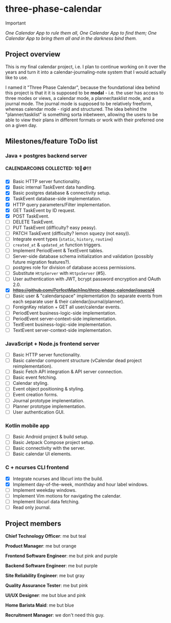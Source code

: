 # three-phase-calendar

> [!IMPORTANT]
> *One Calendar App to rule them all, One Calendar App to find them; One Calendar App to bring them all and in the darkness bind them.*

## Project overview

This is my final calendar project, i.e. I plan to continue working on it over the years and turn it into a calendar-journaling-note system that I would actually like to use.

I named it "Three Phase Calendar", because the foundational idea behind this project is that it it is supposed to be **modal** - i.e. the user has access to three modes or views, a calendar mode, a planner/tasklist mode, and a journal mode. The journal mode is supposed to be relatively freeform, whereas calendar mode - rigid and structured. The idea behind the "planner/tasklist" is something sorta inbetween, allowing the users to be able to view their plans in different formats or work with their preferred one on a given day.

## Milestones/feature ToDo list

### Java + postgres backend server 

#### CALENDARCOINS COLLECTED: 10📅🪙!!!

- [x] Basic HTTP server functionality.
- [x] Basic internal TaskEvent data handling.
- [x] Basic postgres database & connectivity setup.
- [x] TaskEvent database-side implementation.
- [x] HTTP query parameters/Filter implementation.
- [x] GET TaskEvent by ID request.
- [x] POST TaskEvent.
- [ ] DELETE TaskEvent.
- [ ] PUT TaskEvent (difficulty? easy peasy).
- [ ] PATCH TaskEvent (difficulty? lemon squezy (not easy)).
- [ ] Integrate event types (`static`, `history`, `routine`)
- [ ] `created_at` & `updated_at` function triggers.
- [ ] Implement PeriodEvent & TextEvent tables.
- [ ] Server-side database schema initialization and validation (possibly future migration features?).
- [ ] postgres role for division of database access permissions. 
- [ ] Substitute `HttpServer` with `HttpsServer` (#5).
- [ ] User authentication with JWT, bcrypt password encryption and OAuth 2.0.
- [x] ~~https://github.com/PerfectMach1ne/three-phase-calendar/issues/4~~
- [ ] Basic user & "calendarspace" implementation (to separate events from each separate user & their calendar/journal/planner).
- [ ] ForeignKey relation + GET all user/calendar events.
- [ ] PeriodEvent business-logic-side implementation.
- [ ] PeriodEvent server-context-side implementation.
- [ ] TextEvent business-logic-side implementation.
- [ ] TextEvent server-context-side implementation.

### JavaScript + Node.js frontend server

- [ ] Basic HTTP server functionality.
- [ ] Basic calendar component structure (vCalendar dead project reimplementation).
- [ ] Basic Fetch API integration & API server connection.
- [ ] Basic event fetching.
- [ ] Calendar styling.
- [ ] Event object positioning & styling.
- [ ] Event creation forms.
- [ ] Journal prototype implenentation.
- [ ] Planner prototype implementation.
- [ ] User authentication GUI.

### Kotlin mobile app

- [ ] Basic Android project & build setup.
- [ ] Basic Jetpack Compose project setup.
- [ ] Basic connectivity with the server.
- [ ] Basic calendar UI elements.

### C + ncurses CLI frontend

- [x] Integrate ncurses and libcurl into the build.
- [x] Implement day-of-the-week, monthday and hour label windows.
- [ ] Implement weekday windows.
- [ ] Implement Vim motions for navigating the calendar.
- [ ] Implement libcurl data fetching.
- [ ] Read only journal.

## Project members

**Chief Technology Officer**: me but teal

**Product Manager**: me but orange

**Frontend Software Engineer**: me but pink and purple

**Backend Software Engineer**: me but purple

**Site Reliability Engineer**: me but gray

**Quality Assurance Tester**: me but pink

**UI/UX Designer**: me but blue and pink

**Home Barista Maid**: me but blue

**Recruitment Manager**: we don't need this guy.
